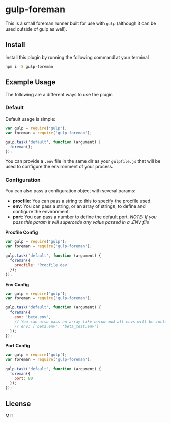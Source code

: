gulp-foreman
=======================

This is a small foreman runner built for use with `gulp` (although it can be used outside of gulp as well).
## Install
Install this plugin by running the following command at your terminal
```bash
npm i -S gulp-foreman
```

## Example Usage
The following are a different ways to use the plugin

### Default
Default usage is simple:

```javascript
var gulp = require('gulp');
var foreman = require('gulp-foreman');

gulp.task('default', function (argument) {
  foreman();
});
```

You can provide a `.env` file in the same dir as your `gulpfile.js` that will be used to configure the environment of your process.

### Configuration
You can also pass a configuration object with several params:

- **procfile**: You can pass a string to this to specify the procfile used.
- **env**: You can pass a string, or an array of strings, to define and configure the environment.
- **port**: You can pass a number to define the default port. _NOTE: If you pass this param it will supercede any value passed in a .ENV file_

**Procfile Config**

```javascript
var gulp = require('gulp');
var foreman = require('gulp-foreman');

gulp.task('default', function (argument) {
  foreman({
    procfile: 'Procfile.dev'
  });
});
```

**Env Config**

```javascript
var gulp = require('gulp');
var foreman = require('gulp-foreman');

gulp.task('default', function (argument) {
  foreman({
    env: 'beta.env',
    // You can also pass an array like below and all envs will be included
    // env: ['beta.env', 'beta_test.env'] 
  });
});
```

**Port Config**

```javascript
var gulp = require('gulp');
var foreman = require('gulp-foreman');

gulp.task('default', function (argument) {
  foreman({
    port: 80
  });
});
```

## License

MIT